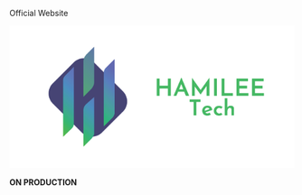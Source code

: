 Official Website

![alt text](https://github.com/Abudi-seid10/Hamilee-Tech/blob/main/DOCS/hamilee.png?raw=true)



<Strong> ON PRODUCTION </Strong>
